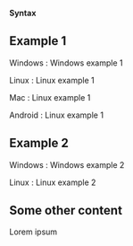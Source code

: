 **Syntax**

## Example 1

Windows
: Windows example 1

Linux
: Linux example 1

Mac
: Linux example 1

Android
: Linux example 1


## Example 2

Windows
: Windows example 2

Linux
: Linux example 2

## Some other content

Lorem ipsum